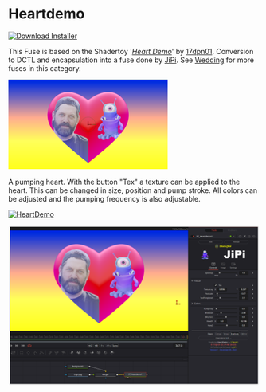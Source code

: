 # Heartdemo
<a href="Heartdemo-Installer.lua" download><img alt="Download Installer" src="https://img.shields.io/static/v1?label=Download&message=Heartdemo-Installer.lua&color=blue" /></a>

This Fuse is based on the Shadertoy '_[Heart Demo](https://www.shadertoy.com/view/wttXD7)_' by [17dpn01](https://www.shadertoy.com/user/17dpn01). Conversion to DCTL and encapsulation into a fuse done by [JiPi](../../Site/Profiles/JiPi.md). See [Wedding](README.md) for more fuses in this category.

[![Heartdemo Thumbnail](Heartdemo.png)](https://www.shadertoy.com/view/wttXD7 "View on Shadertoy.com")



<!-- +++ DO NOT REMOVE THIS COMMENT +++ DO NOT ADD OR EDIT ANY TEXT BEFORE THIS LINE +++ IT WOULD BE A REALLY BAD IDEA +++ -->

A pumping heart. With the button "Tex" a texture can be applied to the heart. This can be changed in size, position and pump stroke. All colors can be adjusted and the pumping frequency is also adjustable.



[![HeartDemo](https://user-images.githubusercontent.com/78935215/205638735-8835a435-f255-4dfc-b222-114267be998f.gif)](Heartdemo.fuse)

[![Thumbnail](Heartdemo_screenshot.png)](https://www.shadertoy.com/view/wttXD7 "View on Shadertoy.com")

<!-- +++ DO NOT REMOVE THIS COMMENT +++ DO NOT EDIT ANY TEXT THAT COMES AFTER THIS LINE +++ TRUST ME: JUST DON'T DO IT +++ -->

